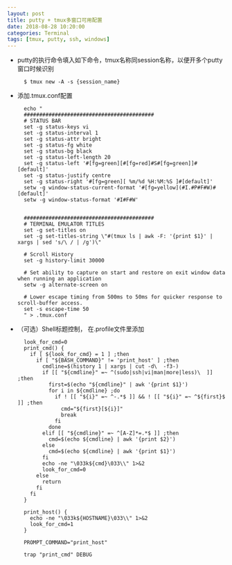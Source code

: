 ```yaml
---
layout: post
title: putty + tmux多窗口可用配置
date: 2018-08-28 10:20:00 
categories: Terminal
tags: [tmux, putty, ssh, windows]
---
```

- putty的执行命令填入如下命令，tmux名称同session名称，以便开多个putty窗口时候识别

        $ tmux new -A -s {session_name}

- 添加.tmux.conf配置

        echo "
        ##########################################
        # STATUS BAR
        set -g status-keys vi
        set -g status-interval 1
        set -g status-attr bright
        set -g status-fg white
        set -g status-bg black
        set -g status-left-length 20
        set -g status-left '#[fg=green][#[fg=red]#S#[fg=green]]#[default]'
        set -g status-justify centre
        set -g status-right '#[fg=green][ %m/%d %H:%M:%S ]#[default]'
        setw -g window-status-current-format '#[fg=yellow](#I.#P#F#W)#[default]'
        setw -g window-status-format '#I#F#W'


        ##########################################
        # TERMINAL EMULATOR TITLES
        set -g set-titles on
        set -g set-titles-string \"#(tmux ls | awk -F: '{print $1}' | xargs | sed 's/\ / | /g')\"

        # Scroll History
        set -g history-limit 30000

        # Set ability to capture on start and restore on exit window data when running an application
        setw -g alternate-screen on

        # Lower escape timing from 500ms to 50ms for quicker response to scroll-buffer access.
        set -s escape-time 50
        " > .tmux.conf

- （可选）Shell标题控制， 在.profile文件里添加

        look_for_cmd=0
        print_cmd() {
          if [ ${look_for_cmd} = 1 ] ;then
            if [ "${BASH_COMMAND}" != 'print_host' ] ;then
              cmdline=$(history 1 | xargs | cut -d\  -f3-)
              if [[ "${cmdline}" =~ ^(sudo|ssh|vi|man|more|less)\  ]] ;then
                first=$(echo "${cmdline}" | awk '{print $1}')
                for i in ${cmdline} ;do
                  if ! [[ "${i}" =~ ^-.*$ ]] && ! [[ "${i}" =~ ^${first}$ ]] ;then
                    cmd="${first}[${i}]"
                    break
                  fi
                done
              elif [[ "${cmdline}" =~ ^[A-Z]*=.*$ ]] ;then
                cmd=$(echo ${cmdline} | awk '{print $2}')
              else
                cmd=$(echo ${cmdline} | awk '{print $1}')
              fi
              echo -ne "\033k${cmd}\033\\" 1>&2
              look_for_cmd=0
            else
              return
            fi
          fi
        }

        print_host() {
          echo -ne "\033k${HOSTNAME}\033\\" 1>&2
          look_for_cmd=1
        }

        PROMPT_COMMAND="print_host"

        trap "print_cmd" DEBUG